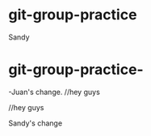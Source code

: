 # git-group-practice

Sandy
# git-group-practice-

-Juan's change.
//hey guys

//hey guys


Sandy's change
